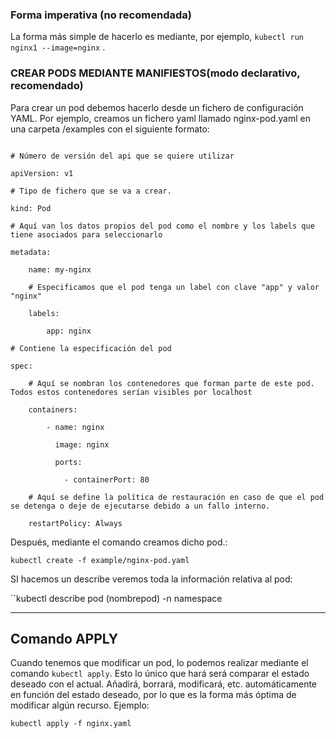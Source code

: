 ### Forma imperativa (no recomendada)

La forma más simple de hacerlo es mediante, por ejemplo, ``kubectl run nginx1 --image=nginx`` . 


### CREAR PODS  MEDIANTE MANIFIESTOS(modo declarativo, recomendado)

Para crear un pod debemos hacerlo desde un fichero de configuración YAML. Por ejemplo, creamos un fichero yaml llamado nginx-pod.yaml en una carpeta /examples con el siguiente formato:

```

# Número de versión del api que se quiere utilizar

apiVersion: v1

# Tipo de fichero que se va a crear.

kind: Pod

# Aquí van los datos propios del pod como el nombre y los labels que tiene asociados para seleccionarlo

metadata:

    name: my-nginx

    # Especificamos que el pod tenga un label con clave "app" y valor "nginx"

    labels:

        app: nginx

# Contiene la especificación del pod

spec:

    # Aquí se nombran los contenedores que forman parte de este pod. Todos estos contenedores serían visibles por localhost

    containers:

        - name: nginx

          image: nginx

          ports:

            - containerPort: 80

    # Aquí se define la política de restauración en caso de que el pod se detenga o deje de ejecutarse debido a un fallo interno.

    restartPolicy: Always

```

Después, mediante el comando creamos dicho pod.:

``kubectl create -f example/nginx-pod.yaml``

 
SI hacemos un describe veremos toda la información relativa al pod: 

``kubectl describe pod (nombrepod) -n namespace


---

## Comando APPLY

Cuando tenemos que modificar un pod, lo podemos realizar mediante el comando ``kubectl apply``. Esto lo único que hará será comparar el estado deseado con el actual. Añadirá, borrará, modificará, etc. automáticamente en función del estado deseado, por lo que es la forma más óptima de modificar algún recurso. 
Ejemplo: 

``kubectl apply -f nginx.yaml``

